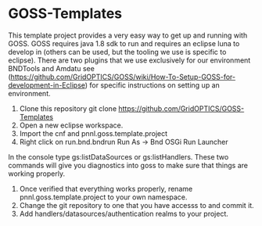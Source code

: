 # GOSS-Templates
This template project provides a very easy way to get up and running with GOSS.  GOSS requires java 1.8 sdk to run and requires an eclipse luna to develop in (others can be used, but the tooling we use is specific to eclipse).  There are two plugins that we use exclusively for our environment BNDTools and Amdatu see (https://github.com/GridOPTICS/GOSS/wiki/How-To-Setup-GOSS-for-development-in-Eclipse) for specific instructions on setting up an environment.  

 1. Clone this repository git clone https://github.com/GridOPTICS/GOSS-Templates
 2. Open a new eclipse workspace.
 3. Import the cnf and pnnl.goss.template.project
 4. Right click on run.bnd.bndrun Run As -> Bnd OSGi Run Launcher

In the console type gs:listDataSources or gs:listHandlers.  These two commands will give you diagnostics into goss to make sure that things are working properly.

 1. Once verified that everything works properly, rename pnnl.goss.template.project to your own namespace.
 2. Change the git repository to one that you have accesss to and commit it.
 3. Add handlers/datasources/authentication realms to  your project.

 
